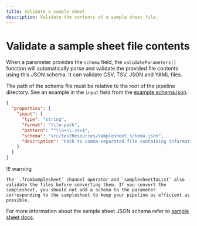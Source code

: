 ```yaml
---
title: Validate a sample sheet
description: Validate the contents of a sample sheet file.
---
```


# Validate a sample sheet file contents

When a parameter provides the `schema` field, the `validateParameters()` function will automatically
parse and validate the provided file contents using this JSON schema.
It can validate CSV, TSV, JSON and YAML files.

The path of the schema file must be relative to the root of the pipeline directory.
See an example in the `input` field from the [example schema.json](https://raw.githubusercontent.com/nextflow-io/nf-schema/master/plugins/nf-schema/src/testResources/nextflow_schema_with_samplesheet.json#L20).

```json
{
  "properties": {
    "input": {
      "type": "string",
      "format": "file-path",
      "pattern": "^\\S+\\.csv$",
      "schema": "src/testResources/samplesheet_schema.json",
      "description": "Path to comma-separated file containing information about the samples in the experiment."
    }
  }
}
```

!!! warning

    The `.fromSamplesheet` channel operator and `samplesheetToList` also validate the files before converting them. If you convert the samplesheet, you should not add a schema to the parameter corresponding to the samplesheet to keep your pipeline as efficient as possible.

For more information about the sample sheet JSON schema refer to [sample sheet docs](../nextflow_schema/nextflow_schema_specification.md).
